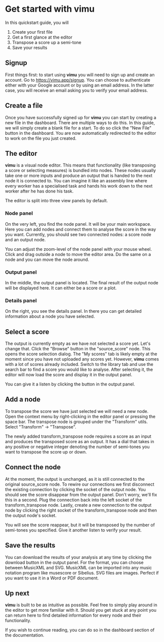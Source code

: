 # Get started with vimu
In this quickstart guide, you will 
1. Create your first file
2. Get a first glance at the editor
3. Transpose a score up a semi-tone
4. Save your results

## Signup
First things first: to start using **vimu** you will need to sign up and create an account. Go to <nuxt-link to="/signup">https://vimu.app/signup</nuxt-link>. You can choose to authenticate either with your Google account or by using an email address. In the latter case, you will receive an email asking you to verify your email address.

## Create a file
Once you have successfully <nuxt-link to="/signup">signed up for **vimu**</nuxt-link> you can start by creating a new file in the dashboard. There are <nuxt-link to="/docs/">multiple ways</nuxt-link> to do this. In this guide, we will simply create a blank file for a start. To do so click the "New File" button in the <nuxt-link to="/dashboard/files/my">dashboard</nuxt-link>. You are now automatically redirected to the editor to work on the file you just created.

## The editor
**vimu** is a visual node editor. This means that functionality (like transposing a score or selecting measures) is bundled into nodes. These nodes usually take one or more inputs and produce an output that is handed to the next node it is connected to. You can imagine it like an assembly line where every worker has a specialised task and hands his work down to the next worker after he has done his task.

The editor is split into three view panels by default.
### Node panel
On the very left, you find the node panel. It will be your main workspace. Here you can add nodes and connect them to analyse the score in the way you want. Currently, you should see two connected nodes: a score node and an output node.

You can adjust the zoom-level of the node panel with your mouse wheel. Click and drag outside a node to move the editor area. Do the same on a node and you can move the node around.

### Output panel
In the middle, the output panel is located. The final result of the output node will be displayed here. It can either be a score or a plot.
### Details panel
On the right, you see the details panel. In there you can get detailed information about a node you have selected.


## Select a score

<framed-gif path="/gifs/select_score.gif"></framed-gif>

The output is currently empty as we have not selected a score yet. Let's change that. 
Click the "Browse" button in the "source_score" node. This opens the score selection dialog. The "My scores" tab is likely empty at the moment since you have not uploaded any <nuxt-link to="/docs/dashboard/scores">scores</nuxt-link> yet. However, **vimu** comes with a lot of scores already included. Switch to the library tab and use the search bar to find a score you would like to analyse. After selecting it, the editor will now load the score and display it in the output panel.

You can give it a listen by clicking the <i class="v-icon mdi mdi-play theme--light"></i> button in the output panel.

## Add a node

To transpose the score we have just selected we will need a new node. Open the context menu by right-clicking in the editor panel or pressing the space bar. The transpose node is grouped under the "Transform" utils. Select "Transform" -> "Transpose".

The newly added <nuxt-link to="/docs/nodes/transform-transpose">transform_transpose</nuxt-link> node requires a score as an input and produces the transposed score as an output. It has a dial that takes in any positive or negative integer denoting the number of semi-tones you want to transpose the score up or down.

## Connect the node

<framed-gif path="/gifs/connect_node.gif"></framed-gif>

At the moment, the output is unchanged, as it is still connected to the original <nuxt-link to="/docs/nodes/source-score">source_score</nuxt-link> node. To rewire our connections we first disconnect the existing connection by clicking the socket of the output node. You should see the score disappear from the output panel. Don't worry, we'll fix this in a second. Plug the connection back into the left socket of the <nuxt-link to="/docs/nodes/transform-transpose">transform_transpose</nuxt-link> node. Lastly, create a new connection to the output node by clicking the right socket of the <nuxt-link to="/docs/nodes/transform-transpose">transform_transpose</nuxt-link> node and then the output node's socket.

You will see the score reappear, but it will be transposed by the number of semi-tones you specified. Give it another listen to verify your result.

## Save the results
You can download the results of your analysis at any time by clicking the download button <i class="v-icon mdi mdi-download theme--light"></i> in the output panel. For the format, you can choose between MusicXML and SVG. MusicXML can be imported into any music notation program like musescore or Sibelius. SVG files are images. Perfect if you want to use it in a Word or PDF document.

## Up next

**vimu** is built to be as intuitive as possible. Feel free to simply play around in the editor to get more familiar with it. Should you get stuck at any point you can return here to find <nuxt-link to="/docs/nodes">detailed information</nuxt-link> for every node and their functionality. 

If you wish to continue reading, you can do so in the <nuxt-link to="/docs/dashboard">dashboard section</nuxt-link> of the documentation.